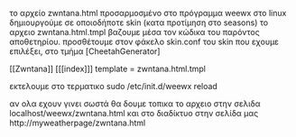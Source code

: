 το αρχείο zwntana.html προσαρμοσμένο στο πρόγραμμα weewx στο linux
δημιουργούμε σε οποιοδήποτε skin (κατα προτίμηση στο seasons)   το αρχειο zwntana.html.tmpl
βαζουμε μέσα τον κώδικα του παρόντος αποθετηρίου.
προσθέτουμε στον φάκελο skin.conf του skin που εχουμε επιλέξει, στο τμήμα  [CheetahGenerator]

[[Zwntana]]
[[[index]]]
  template = zwntana.html.tmpl 
       
εκτελουμε στο τερματικο  sudo /etc/init.d/weewx reload

αν ολα εχουν γινει σωστά θα δουμε τοπικα το αρχειο στην σελιδα localhost/weewx/zwntana.html και στο διαδίκτυο στην σελίδα μας http://myweatherpage/zwntana.html
